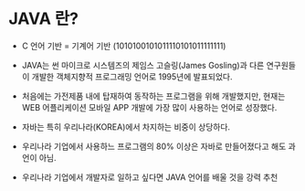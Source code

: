 # JAVA 란?


- C 언어 기반  = 기계어 기반 (1010100101011110101011111111)

+ JAVA는 썬 마이크로 시스템즈의 제임스 고슬링(James Gosling)과 다른 연구원들이 개발한 객체지향적 프로그래밍 언어로 1995년에 발표되었다.
- 처음에는 가전제품 내에 탑재하여 동작하는 프로그램을 위해 개발했지만, 현재는 WEB 어플리케이션 모바일 APP 개발에 가장 많이 사용하는 언어로 성장했다.
+ 자바는 특히 우리나라(KOREA)에서 차지하는 비중이 상당하다.
- 우리나라 기업에서 사용하느 프로그램의 80% 이상은 자바로 만들어졌다고 해도 과언이 아님. 
+ 우리나라 기업에서 개발자로 일하고 싶다면 JAVA 언어를 배울 것을 강력 추천


